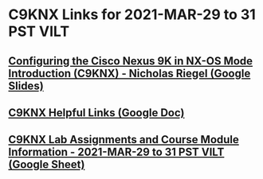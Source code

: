 # C9KNX Links for 2021-MAR-29 to 31 PST VILT

## [Configuring the Cisco Nexus 9K in NX-OS Mode Introduction (C9KNX) - Nicholas Riegel (Google Slides)](https://docs.google.com/presentation/d/1KTYoAuLygyVfQ3dHTvbA99EOABcYTlA-Povhbbs1XpA/edit?usp=sharing)

## [C9KNX Helpful Links (Google Doc)](https://docs.google.com/document/d/1riftN33rQuah1p45T0-_xPom0jRWXl6M4CGxUeVM3_w/edit?usp=sharing)

## [C9KNX Lab Assignments and Course Module Information - 2021-MAR-29 to 31 PST VILT (Google Sheet)](https://docs.google.com/spreadsheets/d/1Kl7ZWZ0_-xE13GPYY7V8ysiOPhzhwAUxCaSXgBXIL1s/edit?usp=sharing)
